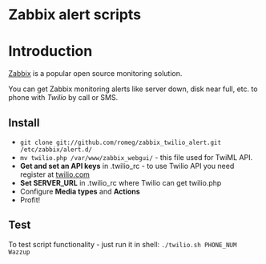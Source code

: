 # Zabbix alert scripts

Introduction
===============

[Zabbix](http://zabbix.com/) is a popular open source monitoring solution.

You can get Zabbix monitoring alerts like server down, disk near full, etc. to phone with *Twilio* by call or SMS.

## Install
* `git clone git://github.com/romeg/zabbix_twilio_alert.git /etc/zabbix/alert.d/`
* `mv twilio.php /var/www/zabbix_webgui/` - this file used for TwiML API.
* **Get and set an API keys** in .twilio_rc - to use Twilio API you need register at  [twilio.com](http://twilio.com)
* **Set SERVER_URL** in .twilio_rc where Twilio can get twilio.php
* Configure **Media types** and **Actions** 
* Profit!

## Test
To test script functionality - just run it in shell:
`./twilio.sh PHONE_NUM Wazzup`